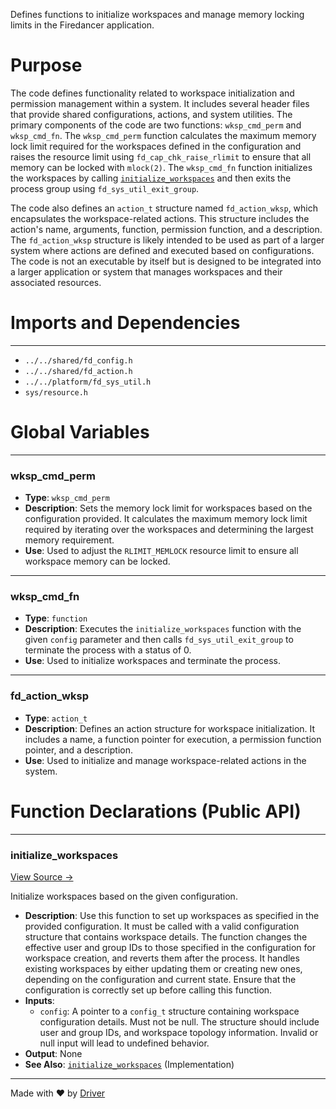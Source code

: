 <!--------------------------------------------------------------------------------->
<!-- IMPORTANT: This file is auto-generated by Driver (https://driver.ai). -------->
<!-- Manual edits may be overwritten on future commits. --------------------------->
<!--------------------------------------------------------------------------------->

Defines functions to initialize workspaces and manage memory locking limits in the Firedancer application.

# Purpose
The code defines functionality related to workspace initialization and permission management within a system. It includes several header files that provide shared configurations, actions, and system utilities. The primary components of the code are two functions: `wksp_cmd_perm` and `wksp_cmd_fn`. The `wksp_cmd_perm` function calculates the maximum memory lock limit required for the workspaces defined in the configuration and raises the resource limit using `fd_cap_chk_raise_rlimit` to ensure that all memory can be locked with `mlock(2)`. The `wksp_cmd_fn` function initializes the workspaces by calling [`initialize_workspaces`](<#initialize_workspaces>) and then exits the process group using `fd_sys_util_exit_group`.

The code also defines an `action_t` structure named `fd_action_wksp`, which encapsulates the workspace-related actions. This structure includes the action's name, arguments, function, permission function, and a description. The `fd_action_wksp` structure is likely intended to be used as part of a larger system where actions are defined and executed based on configurations. The code is not an executable by itself but is designed to be integrated into a larger application or system that manages workspaces and their associated resources.
# Imports and Dependencies

---
- `../../shared/fd_config.h`
- `../../shared/fd_action.h`
- `../../platform/fd_sys_util.h`
- `sys/resource.h`


# Global Variables

---
### wksp\_cmd\_perm
- **Type**: ``wksp_cmd_perm``
- **Description**: Sets the memory lock limit for workspaces based on the configuration provided. It calculates the maximum memory lock limit required by iterating over the workspaces and determining the largest memory requirement.
- **Use**: Used to adjust the `RLIMIT_MEMLOCK` resource limit to ensure all workspace memory can be locked.


---
### wksp\_cmd\_fn
- **Type**: `function`
- **Description**: Executes the `initialize_workspaces` function with the given `config` parameter and then calls `fd_sys_util_exit_group` to terminate the process with a status of 0.
- **Use**: Used to initialize workspaces and terminate the process.


---
### fd\_action\_wksp
- **Type**: ``action_t``
- **Description**: Defines an action structure for workspace initialization. It includes a name, a function pointer for execution, a permission function pointer, and a description.
- **Use**: Used to initialize and manage workspace-related actions in the system.


# Function Declarations (Public API)

---
### initialize\_workspaces<!-- {{#callable_declaration:initialize_workspaces}} -->
[View Source →](<../../../../../../src/app/shared_dev/commands/wksp.c#L8>)

Initialize workspaces based on the given configuration.
- **Description**: Use this function to set up workspaces as specified in the provided configuration. It must be called with a valid configuration structure that contains workspace details. The function changes the effective user and group IDs to those specified in the configuration for workspace creation, and reverts them after the process. It handles existing workspaces by either updating them or creating new ones, depending on the configuration and current state. Ensure that the configuration is correctly set up before calling this function.
- **Inputs**:
    - `config`: A pointer to a `config_t` structure containing workspace configuration details. Must not be null. The structure should include user and group IDs, and workspace topology information. Invalid or null input will lead to undefined behavior.
- **Output**: None
- **See Also**: [`initialize_workspaces`](<../../shared/commands/run/run.c.md#initialize_workspaces>)  (Implementation)



---
Made with ❤️ by [Driver](https://www.driver.ai/)